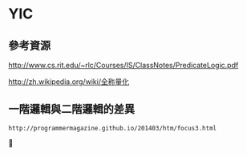 # YIC

## 參考資源

http://www.cs.rit.edu/~rlc/Courses/IS/ClassNotes/PredicateLogic.pdf

http://zh.wikipedia.org/wiki/全称量化

## 一階邏輯與二階邏輯的差異
```
http://programmermagazine.github.io/201403/htm/focus3.html
```


